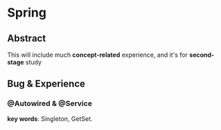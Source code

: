 # Spring

## Abstract

This will include much **concept-related** experience, and it\'s for **second-stage** study

## Bug & Experience

### @Autowired & @Service

**key words**: Singleton, GetSet.
